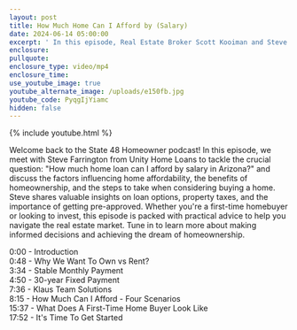 ```yaml
---
layout: post
title: How Much Home Can I Afford by (Salary)
date: 2024-06-14 05:00:00
excerpt: ' In this episode, Real Estate Broker Scott Kooiman and Steve Farrington from Unity Home Loans tackle the crucial question: "How much home loan can I afford by salary in Arizona?"'
enclosure:
pullquote:
enclosure_type: video/mp4
enclosure_time:
use_youtube_image: true
youtube_alternate_image: /uploads/e150fb.jpg
youtube_code: PyqgIjYiamc
hidden: false
---
```

{% include youtube.html %}

Welcome back to the State 48 Homeowner podcast! In this episode, we meet with Steve Farrington from Unity Home Loans to tackle the crucial question: "How much home loan can I afford by salary in Arizona?" and discuss the factors influencing home affordability, the benefits of homeownership, and the steps to take when considering buying a home. Steve shares valuable insights on loan options, property taxes, and the importance of getting pre-approved. Whether you're a first-time homebuyer or looking to invest, this episode is packed with practical advice to help you navigate the real estate market. Tune in to learn more about making informed decisions and achieving the dream of homeownership.

0:00 - Introduction <br>0:48 - Why We Want To Own vs Rent? <br>3:34 - Stable Monthly Payment <br>4:50 - 30-year Fixed Payment <br>7:36 - Klaus Team Solutions <br>8:15 - How Much Can I Afford - Four Scenarios <br>15:37 - What Does A First-Time Home Buyer Look Like <br>17:52 - It's Time To Get Started